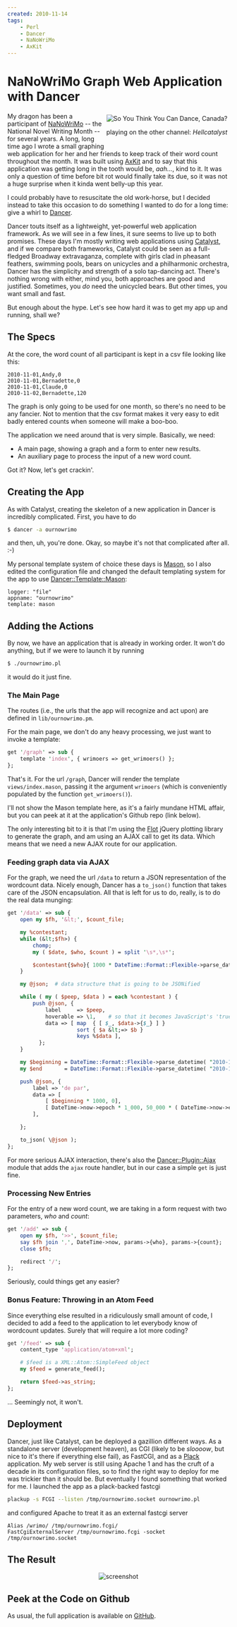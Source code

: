 ```yaml
---
created: 2010-11-14
tags:
    - Perl
    - Dancer
    - NaNoWriMo
    - AxKit
---
```


#  NaNoWriMo Graph Web Application with Dancer

<div style="float: right; margin: 5px;">
<img src="__ENTRY__/so-you-think-you-can-dance-canada.jpg"
    alt="So You Think You Can Dance, Canada?" />
    <p>playing on the other channel: <i>Hellcatalyst</i></p>
</div>

My dragon has been a participant of [NaNoWriMo](http://www.nanowrimo.org/) --
the National Novel Writing Month -- for several years. 
A long, long time ago I wrote a small graphing web application for her and her
friends to keep track of their word count throughout the month.  It
was built using [AxKit](cpan) and to say that
this application was getting long in the tooth would be, *aah...*, kind to it. 
It was only a question of time before bit rot
would finally take its due, so it was not a huge surprise when it kinda went
belly-up this year.

I could probably have to resuscitate the old work-horse, but I decided instead
to take
this occasion to do something I wanted to do for a long time: 
give a whirl to [Dancer](cpan).

Dancer touts itself as a lightweight, yet-powerful web application framework. As 
we will see in a few lines, it sure seems to live up to both promises.
These days I'm mostly writing web applications using [Catalyst](cpan),
and if we compare both frameworks, Catalyst could be seen as a full-fledged Broadway
extravaganza, complete with girls clad in pheasant feathers, swimming 
pools, bears on unicycles and a philharmonic orchestra, Dancer has 
the simplicity and strength of a solo tap-dancing act. There's nothing wrong
with either, mind you, both
approaches are good and justified. Sometimes, you *do* need the unicycled
bears.  But other times, you want small and fast.

But enough about the hype. Let's see how hard it was to get my app up and
running, shall we?

## The Specs

At the core, the word count of all participant
is kept in a csv file looking like this:

```
2010-11-01,Andy,0
2010-11-01,Bernadette,0
2010-11-01,Claude,0
2010-11-02,Bernadette,120
```

The graph is only going to be used for one month, so there's no need to be any
fancier.  Not to mention that the csv format makes it very easy to edit badly entered counts when
someone will make a boo-boo.

The application we need around that is very simple. Basically, we need:

* A main page, showing a graph and a form to enter new results.
* An auxiliary page to process the input of a new word count.

Got it? Now, let's get crackin'.

## Creating the App

As with Catalyst, creating the skeleton of a new application in Dancer is incredibly
complicated. First, you have to do

```bash
$ dancer -a ournowrimo
```

and then, uh, you're done.  Okay, so maybe it's not that complicated after
all. :-)

My personal template system of choice these days is [Mason](cpan), so I
also edited the configuration file and changed the default templating system for the app to use
[Dancer::Template::Mason](cpan): 

```
logger: "file"
appname: "ournowrimo"
template: mason
```

## Adding the Actions

By now, we have an application that is already in working order. It won't do
anything, but if we were to launch it by running

```bash
$ ./ournowrimo.pl
```

it would do it just fine.

### The Main Page

The routes (i.e., the urls that the app will recognize and act upon) are
defined in `lib/ournowrimo.pm`.  

For the main page, we don't do any heavy processing, we just want to invoke
a template:

```perl
get '/graph' => sub {
    template 'index', { wrimoers => get_wrimoers() };
};
```

That's it. For the url `/graph`, Dancer will 
render the template `views/index.mason`, passing
it the argument `wrimoers` (which is conveniently
populated by the function `get_wrimoers()`).

I'll not show the Mason template here, as it's
a fairly mundane HTML affair, but you can peek
at it at the application's Github repo (link below).  

The only interesting bit to it is that I'm 
using the [Flot](http://code.google.com/p/flot/)
jQuery plotting library to generate the graph,
and am using an AJAX call to get its data. Which
means that we need a new AJAX route for our application.

### Feeding graph data via AJAX

For the graph, we need the url `/data` to return 
a JSON representation of the wordcount data. Nicely enough,
Dancer has a `to_json()` function that takes care of the 
JSON encapsulation. All that is left for us to do, really, is 
to do the real data munging:

```perl
get '/data' => sub {
    open my $fh, '&lt;', $count_file;

    my %contestant;
    while (&lt;$fh>) {
        chomp;
        my ( $date, $who, $count ) = split '\s*,\s*';

        $contestant{$who}{ 1000 * DateTime::Format::Flexible->parse_datetime($date)->epoch } = $count;
    }

    my @json;  # data structure that is going to be JSONified

    while ( my ( $peep, $data ) = each %contestant ) {
        push @json, { 
            label     => $peep,
            hoverable => \1,    # so that it becomes JavaScript's 'true'
            data => [ map  { [ $_, $data->{$_} ] } 
                      sort { $a &lt;=> $b } 
                      keys %$data ],
          };
    }

    my $beginning = DateTime::Format::Flexible->parse_datetime( "2010-11-01")->epoch;
    my $end       = DateTime::Format::Flexible->parse_datetime( "2010-12-01")->epoch;

    push @json, {
        label => 'de par',
        data => [
            [ $beginning * 1000, 0],
            [ DateTime->now->epoch * 1_000, 50_000 * ( DateTime->now->epoch - $beginning ) / ( $end - $beginning ) ]
        ],

    };

    to_json( \@json );
};
```

For more serious AJAX interaction, there's also the
[Dancer::Plugin::Ajax](cpan) module that adds
the `ajax` route handler, but in our case a simple `get` 
is just fine.

### Processing New Entries

For the entry of a new word count, we are taking in a form request with two
parameters, *who* and *count*:

```perl
get '/add' => sub {
    open my $fh, '>>', $count_file;
    say $fh join ',', DateTime->now, params->{who}, params->{count};
    close $fh;

    redirect '/';
};
```

Seriously, could things get any easier?

### Bonus Feature: Throwing in an Atom Feed

Since everything else resulted in a ridiculously small amount of code, 
I decided to add a feed to the application to let everybody know of 
wordcount updates.  Surely that will require a lot more coding?

```perl
get '/feed' => sub {
    content_type 'application/atom+xml';

    # $feed is a XML::Atom::SimpleFeed object
    my $feed = generate_feed();

    return $feed->as_string;
};
```

... Seemingly not, it won't.

## Deployment

Dancer, just like Catalyst, can be deployed a gazillion different ways. 
As a standalone server (development heaven), as CGI (likely to be *sloooow*,
but nice to it's there if everything else fail), as FastCGI, and as a
[Plack](cpan) application.  My web server is still using Apache 1 and
has the cruft of a decade in its configuration files,  so to find the right way
to deploy for me was trickier than it should be.  But eventually I found
something that worked for me.  I launched the app as a plack-backed fastcgi 

```bash
plackup -s FCGI --listen /tmp/ournowrimo.socket ournowrimo.pl
```

and configured Apache to treat it as an external fastcgi server

```
Alias /wrimo/ /tmp/ournowrimo.fcgi/
FastCgiExternalServer /tmp/ournowrimo.fcgi -socket /tmp/ournowrimo.socket
```

## The Result

<div align="center">
<img src="__ENTRY__/ournowrimo.png" alt="screenshot" />
</div>

## Peek at the Code on Github

As usual, the full application  is available on [GitHub](http://github.com/yanick/ournowrimo).





